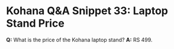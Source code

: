 # Kohana Q&A Snippet 33: Laptop Stand Price
**Q:** What is the price of the Kohana laptop stand?
**A:** RS 499.
